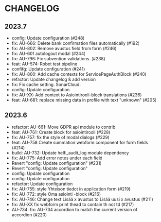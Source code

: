 # CHANGELOG

## 2023.7
- config: Update configuration (#248)
- fix: AU-666: Delete bank confirmation files automatically (#192)
- fix: AU-802: Remove avustus field from form (#246)
- fix: AU-601 autologout modal (#244)
- fix: AU-796: Fix subvention validations. (#238)
- feat: AU-574: Robot test pipeline
- confifg: Update configuration (#241)
- fix: AU-800: Add cache contexts for ServicePageAuthBlock (#240)
- refactor: Update changelog & add version
- fix: Fix cache setting. SonarCloud.
- config: Update configuration
- fix: AU-XX: Add context to Asiointirooli-block translations (#236)
- feat: AU-681: replace missing data in profile with text "unknown" (#205)

## 2023.6

- refactor: AU-661: Move GDPR api module to contrib
- feat: AU-761: Create block for asiointirooli (#228)
- fix: AU-757: fix the style of modal dialogs (#229)
- feat: AU-758 Create summation webform component for form fields (#214)
- build: AU-732: Update helfi_audit_log module dependency
- fix: AU-775: Add error notes under each field
- Revert "config: Update configuration" (#231)
- Revert "config: Update configuration"
- config: Update configuration
- config: Update configuration
- refactor: Update configuration
- fix: AU-755: style Yhteisön tiedot in application form (#219)
- fix: AU-772: style Oma asiointi -block (#216)
- fix: AU-746: Change text Lisää x avustus to Lisää uusi x avustus (#211)
- fix: AU-XX fix webform print thead to contain th not td (#217)
- AU-734: fix: AU-734 accordion to match the current version of accordion (#220)
